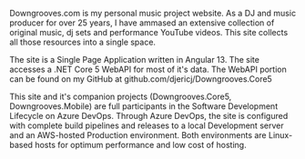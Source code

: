 Downgrooves.com is my personal music project website. As a DJ and music producer for over 25 years, I have ammased an extensive collection of original music, dj sets and performance YouTube videos.
This site collects all those resources into a single space.

The site is a Single Page Application written in Angular 13. The site accesses a .NET Core 5 WebAPI for most of it's data. The WebAPI portion can be found on my GitHub at github.com/djericj/Downgrooves.Core5

This site and it's companion projects (Downgrooves.Core5, Downgrooves.Mobile) are full participants in the Software Development Lifecycle on Azure DevOps.  Through Azure DevOps, the site is configured with complete build pipelines and releases to a local Development server and an AWS-hosted Production environment.  Both environments are Linux-based hosts for optimum performance and low cost of hosting.
